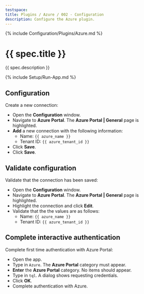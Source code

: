 ```yaml
---
testspace:
title: Plugins / Azure / 002 - Configuration
description: Configure the Azure plugin.
---
```


{% include Configuration/Plugins/Azure.md %}

# {{ spec.title }}

{{ spec.description }}

{% include Setup/Run-App.md %}

## Configuration

Create a new connection:

- Open the **Configuration** window.
- Navigate to **Azure Portal**. The **Azure Portal | General** page is
  highlighted.
- **Add** a new connection with the following information:
  - Name: `{{ azure_name }}`
  - Tenant ID: `{{ azure_tenant_id }}`
- Click **Save**.
- Click **Save**.

## Validate configuration

Validate that the connection has been saved:

- Open the **Configuration** window.
- Navigate to **Azure Portal**. The **Azure Portal | General** page is
  highlighted.
- Highlight the connection and click **Edit**.
- Validate that the the values are as follows:
  - Name: `{{ azure_name }}`
  - Tenant ID: `{{ azure_tenant_id }}`

## Complete interactive authentication

Complete first time authentication with Azure Portal:

- Open the app.
- Type in `Azure`. The **Azure Portal** category must appear.
- **Enter** the **Azure Portal** category. No items should appear.
- Type in `tql`. A dialog shows requesting credentials.
- Click **OK**.
- Complete authentication with Azure.
